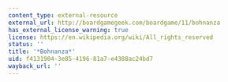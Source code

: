 ```yaml
---
content_type: external-resource
external_url: http://boardgamegeek.com/boardgame/11/bohnanza
has_external_license_warning: true
license: https://en.wikipedia.org/wiki/All_rights_reserved
status: ''
title: '*Bohnanza*'
uid: f4131904-3e85-4196-81a7-e4388ac24bd7
wayback_url: ''
---
```

